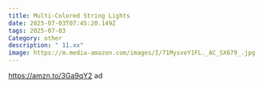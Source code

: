 ```yaml
---
title: Multi-Colored String Lights
date: 2025-07-03T07:45:20.149Z
tags: 2025-07-03
Category: other
description: " 11.xx"
image: https://m.media-amazon.com/images/I/71MysveY1FL._AC_SX679_.jpg
---
```

https://amzn.to/3Ga9qY2 ad